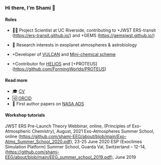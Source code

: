 ### Hi there, I'm Shami 👋

#### Roles
* :technologist: Project Scientist at UC Riverside, contributing to +JWST ERS-transit (https://ers-transit.github.io/)
and +GEMS (https://gemsjwst.github.io/)

* 🔭 Research interests in exoplanet atmospheres & astrobiology

* +Developer of [VULCAN](https://github.com/exoclime/VULCAN) and [Mini-chemical scheme](https://github.com/shami-EEG/mini_chem)
* +Contributor for [HELIOS](https://github.com/exoclime/HELIOS) and [+PROTEUS] (https://github.com/FormingWorlds/PROTEUS)

#### Read more
<!--- * 🕸 my website ---> 
* 🎓 [CV](https://github.com/shami-EEG/about/blob/main/CV_Tsai.pdf)
* 🆔 [ORCID](https://orcid.org/0000-0002-8163-4608)
* 📝 First author papers on [NASA ADS](https://ui.adsabs.harvard.edu/user/libraries/10IF7dTNSSGFpc7yzj6uaQ)


#### Workshop tutorials

JWST ERS Pre-Launch Theory Webbinar, online, (Principles of Exo-Atmospheric Chemistry), August, 2021
Exo-Atmospheres Summer School, online (https://github.com/shami-EEG/about/blob/main/Exo-Atms_Summer_School_2020.pdf),  23-25 June 2020
ESP (Exoclimes Simulation Platform) Summer School, Guarda Val, Switzerland – 12-14, (https://github.com/shami-EEG/about/blob/main/EEG_summer_school_2019.pdf), June 2019
